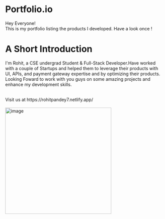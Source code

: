 # Portfolio.io
Hey Everyone! 
<br/>
This is my portfolio listing the products I developed. Have a look once !

# A Short Introduction
I'm Rohit, a CSE undergrad Student & Full-Stack Developer.Have worked with a couple of Startups and helped them to leverage their products with UI, APIs, and payment gateway expertise and by optimizing their products. Looking Foward to work with you guys on some amazing projects and enhance my development skills.

<br/>
Visit us at https://rohitpandey7.netlify.app/
<br/>
<br/>

<img width="337" alt="image" src="https://github.com/therohit777/folio.io/assets/87574570/0a816ab7-4a8a-44f6-9b2a-4be100af6593">
